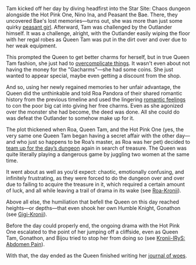 Tam kicked off her day by diving headfirst into the Star Site: Chaos dungeon alongside the Hot Pink One, Nino Ina, and Peasant the Bae. There, they uncovered Bae's lost memories—turns out, she was more than just some quirky [peasant girl](https://www.youtube.com/watch?v=PukMnVXnJMo&t=2307s). Afterward, Tam was challenged by the Outlander himself. It was a challenge, alright, with the Outlander easily wiping the floor with her regal robes as Queen Tam was put in the dirt over and over due to her weak equipment.

This prompted the Queen to get better charms for herself, but in true Queen Tam fashion, she just had to [overcomplicate things](https://youtu.be/PukMnVXnJMo?t=3165). It wasn't even about not having the money for the "Gacharms"—she had some coins. She just wanted to appear special, maybe even getting a discount from the shop.

And so, using her newly regained memories to her unfair advantage, the Queen did the unthinkable and told Roa Pandora of their shared romantic history from the previous timeline and used the lingering [romantic feelings](https://www.youtube.com/watch?v=PukMnVXnJMo&t=3653s&pp=0gcJCTAAlc8ueATH) to con the poor big cat into giving her free charms. Even as she agonized over the monster she had become, the deed was done. All she could do was defeat the Outlander to somehow make up for it.

The plot thickened when Roa, Queen Tam, and the Hot Pink One (yes, the very same one Queen Tam began having a secret affair with the other day—and who just so happens to be Roa’s master, as Roa was her pet) decided to [team up for the day’s dungeon](https://youtu.be/PukMnVXnJMo?t=5771) again in search of treasure. The Queen was quite literally playing a dangerous game by juggling two women at the same time.

It went about as well as you’d expect: chaotic, emotionally confusing, and infinitely frustrating, as they were forced to do the dungeon over and over due to failing to acquire the treasure in it, which required a certain amount of luck, and all while leaving a trail of drama in its wake (see [Roa-Kronii](#edge:kronii-raora)).

Above all else, the humiliation that befell the Queen on this day reached heights—or depths—that even shook her own Humble Knight, Gonathon (see [Gigi-Kronii](#edge:kronii-gigi)).

Before the day could properly end, the ongoing drama with the Hot Pink One escalated to the point of her jumping off a cliffside, even as Queen Tam, Gonathon, and Bijou tried to stop her from doing so (see [Kronii-IRyS: Abdomen Pain](#edge:irys-kronii)).

With that, the day ended as the Queen finished writing her [journal of woes](https://youtu.be/PukMnVXnJMo?t=16515).
